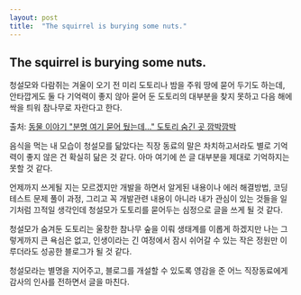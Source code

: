 ```yaml
---
layout: post
title:  "The squirrel is burying some nuts."
---
```


## The squirrel is burying some nuts.

청설모와 다람쥐는 겨울이 오기 전 미리 도토리나 밤을 주워 땅에 묻어 두기도 하는데, 안타깝게도 둘 다 기억력이 좋지 않아 묻어 둔 도토리의 대부분을 찾지 못하고 다음 해에 싹을 틔워 참나무로 자란다고 한다.

출처: [동물 이야기 "분명 여기 묻어 뒀는데…" 도토리 숨긴 곳 깜박깜박](http://newsteacher.chosun.com/site/data/html_dir/2016/09/07/2016090700070.html)

음식을 먹는 내 모습이 청설모를 닮았다는 직장 동료의 말은 차치하고서라도 별로 기억력이 좋지 않은 건 확실히 닮은 것 같다. 아마 여기에 쓴 글 대부분을 제대로 기억하지는 못할 것 같다.

언제까지 쓰게될 지는 모르겠지만 개발을 하면서 알게된 내용이나 에러 해결방법, 코딩테스트 문제 풀이 과정, 그리고 꼭 개발관련 내용이 아니라 내가 관심이 있는 것들을 일기처럼 끄적일 생각인데 청설모가 도토리를 묻어두는 심정으로 글을 쓰게 될 것 같다.

청설모가 숨겨둔 도토리는 울창한 참나무 숲을 이뤄 생태계를 이롭게 하겠지만 나는 그렇게까지 큰 욕심은 없고, 인생이라는 긴 여정에서 잠시 쉬어갈 수 있는 작은 정원만 이루더라도 성공한 블로그가 될 것 같다.

청설모라는 별명을 지어주고, 블로그를 개설할 수 있도록 영감을 준 어느 직장동료에게 감사의 인사를 전하면서 글을 마친다.

